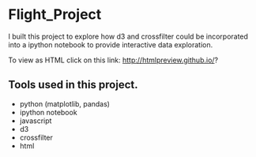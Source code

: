 # Flight_Project

I built this project to explore how d3 and crossfilter could be incorporated into a ipython notebook to provide interactive data exploration.

To view as HTML click on this link: 
http://htmlpreview.github.io/?

## Tools used in this project.
- python (matplotlib, pandas)
- ipython notebook
- javascript
- d3
- crossfilter
- html
